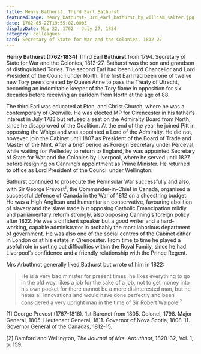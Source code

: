 ```yaml
---
title: Henry Bathurst, Third Earl Bathurst
featuredImage: henry_bathurst-_3rd_earl_bathurst_by_william_salter.jpg
date: 1762-05-22T19:55:02.000Z
displayDate: May 22, 1762 - July 27, 1834
category: colleagues
card: Secretary of State for War and the Colonies, 1812-27
---
```


**Henry Bathurst (1762-1834)** Third Earl **Bathurst** from 1794. Secretary of State for War and the Colonies, 1812-27. Bathurst was the son and grandson of distinguished Tories. The second Earl had been Lord Chancellor and Lord President of the Council under North. The first Earl had been one of twelve new Tory peers created by Queen Anne to pass the Treaty of Utrecht, becoming an indomitable keeper of the Tory flame in opposition for six decades before receiving an earldom from North at the age of 88.

The third Earl was educated at Eton, and Christ Church, where he was a contemporary of Grenville. He was elected MP for Cirencester in his father’s interest in July 1783 but refused a seat on the Admiralty Board from North, since he disapproved of the Coalition. At the end of the year he joined Pitt in opposing the Whigs and was appointed a Lord of the Admiralty. He did not, however, join the Cabinet until 1807 as President of the Board of Trade and Master of the Mint. After a brief period as Foreign Secretary under Perceval, while waiting for Wellesley to return to England, he was appointed Secretary of State for War and the Colonies by Liverpool, where he served until 1827 before resigning on Canning’s appointment as Prime Minister. He returned to office as Lord President of the Council under Wellington.

Bathurst continued to prosecute the Peninsular War successfully and also, with Sir George Prevost<sup>1</sup>, the Commander-in-Chief in Canada, organised a successful defence of Canada in the War of 1812 on a shoestring budget. He was a High Anglican and humanitarian conservative, favouring abolition of slavery and the slave trade but opposing Catholic Emancipation mildly and parliamentary reform strongly, also opposing Canning’s foreign policy after 1822. He was a diffident speaker but a good writer and a hard-working, capable administrator in probably the most laborious department of government. He was also one of the social centres of the Cabinet either in London or at his estate in Cirencester. From time to time he played a useful role in sorting out difficulties within the Royal Family, since he had Liverpool’s confidence and a friendly relationship with the Prince Regent.

Mrs Arbuthnot generally liked Bathurst but wrote of him in 1822:

> He is a very bad minister for present times, he likes everything to go in the old way, likes a job for the sake of a job, not to get money into his own pocket for there cannot be a more disinterested man, but he hates all innovations and would have done perfectly and been considered a very upright man in the time of Sir Robert Walpole.<sup>2</sup>

\[1] George Prevost (1767-1816). 1st Baronet from 1805. Colonel, 1798. Major General, 1805. Lieutenant General, 1811. Governor of Nova Scotia, 1808-11. Governor General of the Canadas, 1812-15.

\[2] Bamford and Wellington, _The Journal of Mrs. Arbuthnot_, 1820-32, Vol. 1, p. 159.
